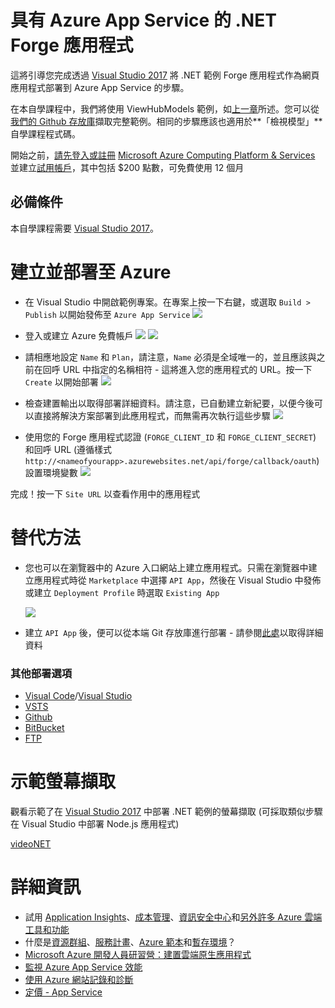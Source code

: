 # 具有 Azure App Service 的 .NET Forge 應用程式

這將引導您完成透過 [Visual Studio 2017](https://visualstudio.microsoft.com/vs/) 將 .NET 範例 Forge 應用程式作為網頁應用程式部署到 Azure App Service 的步驟。

在本自學課程中，我們將使用 ViewHubModels 範例，如[上一章](/zh-TW/tutorials/viewhubmodels)所述。您可以從[我們的 Github 存放庫](https://github.com/Autodesk-Forge/learn.forge.viewhubmodels/tree/net)擷取完整範例。相同的步驟應該也適用於**「檢視模型」**自學課程程式碼。

開始之前，[請先登入或註冊](https://signup.azure.com/) [Microsoft Azure Computing Platform & Services](https://azure.microsoft.com/) 並建立[試用帳戶](https://azure.microsoft.com/en-us/free/?cdn=disable)，其中包括 $200 點數，可免費使用 12 個月

## 必備條件

本自學課程需要 [Visual Studio 2017](https://visualstudio.microsoft.com/vs/)。

# 建立並部署至 Azure

- 在 Visual Studio 中開啟範例專案。在專案上按一下右鍵，或選取 ```Build > Publish``` 以開始發佈至 ```Azure App Service``` ![](_media/deployment/azure/create_web_app_net.png)

- 登入或建立 Azure 免費帳戶 ![](_media/deployment/azure/create_web_app_net_2.png) ![](_media/deployment/azure/create_web_app_net_3.png)

- 請相應地設定 ```Name``` 和 ```Plan```，請注意，```Name``` 必須是全域唯一的，並且應該與之前在回呼 URL 中指定的名稱相符 - 這將進入您的應用程式的 URL。按一下 ```Create``` 以開始部署 ![](_media/deployment/azure/create_web_app_net_4.png)

- 檢查建置輸出以取得部署詳細資料。請注意，已自動建立新紀要，以便今後可以直接將解決方案部署到此應用程式，而無需再次執行這些步驟 ![](_media/deployment/azure/net_app_published_result.png)

- 使用您的 Forge 應用程式認證 (```FORGE_CLIENT_ID``` 和 ```FORGE_CLIENT_SECRET```) 和回呼 URL (遵循樣式 ```http://<nameofyourapp>.azurewebsites.net/api/forge/callback/oauth```) 設置環境變數 ![](_media/deployment/azure/vsAppSettings.png)

完成！按一下 ```Site URL``` 以查看作用中的應用程式

# 替代方法

- 您也可以在瀏覽器中的 Azure 入口網站上建立應用程式。只需在瀏覽器中建立應用程式時從 ```Marketplace``` 中選擇 ```API App```，然後在 Visual Studio 中發佈或建立 ```Deployment Profile``` 時選取 ```Existing App```

  ![](_media/deployment/azure/app_dashboard.png)
- 建立 ```API App``` 後，便可以從本端 Git 存放庫進行部署 - 請參閱[此處](/zh-TW/deployment/azure/node)以取得詳細資料

### 其他部署選項
- [Visual Code](https://azure.microsoft.com/en-us/blog/visual-studio-code-and-azure-app-service-a-perfect-fit/)/[Visual Studio](../node)
- [VSTS](https://docs.microsoft.com/en-us/labs/devops/deployazurefunctionswithvsts/)
- [Github](https://blogs.msdn.microsoft.com/benjaminperkins/2017/05/10/deploy-github-source-code-repositories-to-an-azure-app-service/)
- [BitBucket](https://confluence.atlassian.com/bitbucket/deploy-to-microsoft-azure-900820699.html)
- [FTP](https://docs.microsoft.com/en-us/azure/app-service/deploy-ftp)

# 示範螢幕擷取

觀看示範了在 [Visual Studio 2017](https://visualstudio.microsoft.com/vs/) 中部署 .NET 範例的螢幕擷取 (可採取類似步驟在 Visual Studio 中部署 Node.js 應用程式)

[videoNET](https://www.youtube.com/embed/dDg-fQ7SHAQ ':include :type=iframe width=100% height=400px')

# 詳細資訊
<!--
This will be live soon (as another version of the tutorial)
- Adapt this sample app to the [.NET Core Framework](https://docs.microsoft.com/en-us/dotnet/core/) and deploy it as a [Azure Web App](/zh-TW/deployment/azure/node)
-->
- 試用 [Application Insights](https://azure.microsoft.com/en-us/services/monitor/)、[成本管理](https://portal.azure.com/#blade/Microsoft_Azure_Billing/ModernBillingMenuBlade/Overview)、[資訊安全中心](https://portal.azure.com/#blade/Microsoft_Azure_Security/SecurityMenuBlade/18)和[另外許多 Azure 雲端工具和功能](https://azure.microsoft.com/en-us/services/)
- 什麼是[資源群組](https://docs.microsoft.com/en-us/azure/azure-resource-manager/resource-group-overview)、[服務計畫](https://azure.microsoft.com/en-us/pricing/details/app-service/plans/)、[Azure 範本](https://azure.microsoft.com/en-us/resources/templates/)和[暫存環境](https://docs.microsoft.com/en-us/azure/app-service/deploy-staging-slots)？
- [Microsoft Azure 開發人員研習營：建置雲端原生應用程式](https://mva.microsoft.com/en-us/training-courses/microsoft-azure-developer-camp-build-a-cloud-native-app-8299)
- [監視 Azure App Service 效能](https://docs.microsoft.com/en-us/azure/application-insights/app-insights-azure-web-apps)
- [使用 Azure 網站記錄和診斷](https://azure.microsoft.com/en-us/resources/videos/azure-web-site-logging-and-diagnostics/)
- [定價 - App Service](https://azure.microsoft.com/en-us/pricing/details/app-service/windows/)
